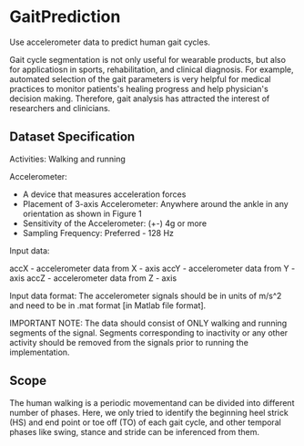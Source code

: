 # GaitPrediction
Use accelerometer data to predict human gait cycles.

Gait cycle segmentation is not only useful for wearable products, but also for applicatiosn in sports, rehabilitation, and clinical diagnosis. For example, automated selection of the gait parameters is very helpful for medical practices to monitor patients's healing progress and help physician's decision making. Therefore,  gait analysis has attracted the interest of researchers and clinicians.

## Dataset Specification

Activities: Walking and running

Accelerometer:
- A device that measures acceleration forces
- Placement of 3-axis Accelerometer: Anywhere around the ankle in any orientation as shown in Figure 1
- Sensitivity of the Accelerometer: (+-) 4g or more
- Sampling Frequency: Preferred - 128 Hz 

Input data:

accX - accelerometer data from X - axis
accY - accelerometer data from Y - axis
accZ - accelerometer data from Z - axis

Input data format: The accelerometer signals should be in units of m/s^2 and need to be in .mat format [in Matlab file format].

IMPORTANT NOTE: The data should consist of ONLY walking and running segments of the signal. Segments corresponding to inactivity or any other activity should be removed from the signals prior to running the implementation.

## Scope

The human walking is a periodic movementand can be divided into different number of phases. Here, we only tried to identify the beginning  heel strick (HS) and end point or toe off (TO) of each gait cycle, and other temporal phases like swing, stance and stride can be inferenced from them.
